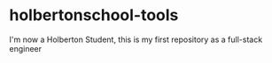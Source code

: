 # holbertonschool-tools
I'm now a Holberton Student, this is my first repository as a full-stack engineer
